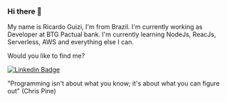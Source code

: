### Hi there 👋

My name is Ricardo Guizi, I'm from Brazil. I'm currently working as Developer at BTG Pactual bank.
I'm currently learning NodeJs, ReacJs, Serverless, AWS and everything else I can.

Would you like to find me?

[![Linkedin Badge](https://img.shields.io/badge/-LinkedIn-blue?style=flat-square&logo=Linkedin&logoColor=white&link=https://www.linkedin.com/in/ricardo-guizi)](https://www.linkedin.com/in/ricardo-guizi)

"Programming isn't about what you know; it's about what you can figure out" (Chris Pine)
